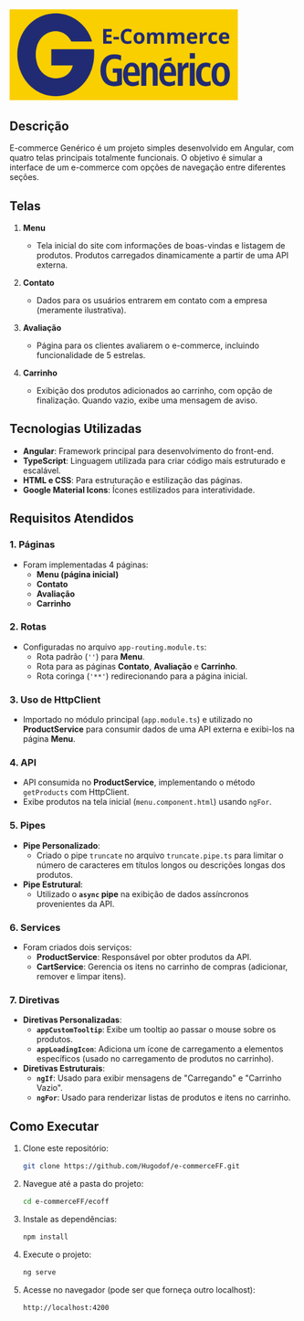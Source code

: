<img src="src/assets/ecoGen.png" alt="Logo do Site" width="400">

## Descrição
E-commerce Genérico é um projeto simples desenvolvido em Angular, com quatro telas principais totalmente funcionais. O objetivo é simular a interface de um e-commerce com opções de navegação entre diferentes seções.

## Telas
1. **Menu**  
   - Tela inicial do site com informações de boas-vindas e listagem de produtos. Produtos carregados dinamicamente a partir de uma API externa.

2. **Contato**  
   - Dados para os usuários entrarem em contato com a empresa (meramente ilustrativa).

3. **Avaliação**  
   - Página para os clientes avaliarem o e-commerce, incluindo funcionalidade de 5 estrelas.

4. **Carrinho**  
   - Exibição dos produtos adicionados ao carrinho, com opção de finalização. Quando vazio, exibe uma mensagem de aviso.

## Tecnologias Utilizadas
- **Angular**: Framework principal para desenvolvimento do front-end.
- **TypeScript**: Linguagem utilizada para criar código mais estruturado e escalável.
- **HTML e CSS**: Para estruturação e estilização das páginas.
- **Google Material Icons**: Ícones estilizados para interatividade.

## Requisitos Atendidos
### 1. **Páginas**
   - Foram implementadas 4 páginas:  
     - **Menu (página inicial)**  
     - **Contato**  
     - **Avaliação**  
     - **Carrinho**

### 2. **Rotas**
   - Configuradas no arquivo `app-routing.module.ts`:  
     - Rota padrão (`''`) para **Menu**.
     - Rota para as páginas **Contato**, **Avaliação** e **Carrinho**.
     - Rota coringa (`'**'`) redirecionando para a página inicial.

### 3. **Uso de HttpClient**
   - Importado no módulo principal (`app.module.ts`) e utilizado no **ProductService** para consumir dados de uma API externa e exibi-los na página **Menu**.

### 4. **API**
   - API consumida no **ProductService**, implementando o método `getProducts` com HttpClient.
   - Exibe produtos na tela inicial (`menu.component.html`) usando `ngFor`.

### 5. **Pipes**
   - **Pipe Personalizado**:  
     - Criado o pipe `truncate` no arquivo `truncate.pipe.ts` para limitar o número de caracteres em títulos longos ou descrições longas dos produtos.  
   - **Pipe Estrutural**:  
     - Utilizado o **`async` pipe** na exibição de dados assíncronos provenientes da API.

### 6. **Services**
   - Foram criados dois serviços:  
     - **ProductService**: Responsável por obter produtos da API.  
     - **CartService**: Gerencia os itens no carrinho de compras (adicionar, remover e limpar itens).

### 7. **Diretivas**
   - **Diretivas Personalizadas**:  
     - **`appCustomTooltip`**: Exibe um tooltip ao passar o mouse sobre os produtos.  
     - **`appLoadingIcon`**: Adiciona um ícone de carregamento a elementos específicos (usado no carregamento de produtos no carrinho).  
   - **Diretivas Estruturais**:  
     - **`ngIf`**: Usado para exibir mensagens de "Carregando" e "Carrinho Vazio".  
     - **`ngFor`**: Usado para renderizar listas de produtos e itens no carrinho.

## Como Executar
1. Clone este repositório:
   ```bash
   git clone https://github.com/Hugodof/e-commerceFF.git

2. Navegue até a pasta do projeto:
   ```bash
   cd e-commerceFF/ecoff

3. Instale as dependências:
   ```bash
   npm install

4. Execute o projeto:
   ```bash
   ng serve

5. Acesse no navegador (pode ser que forneça outro localhost):
   ```bash
   http://localhost:4200
